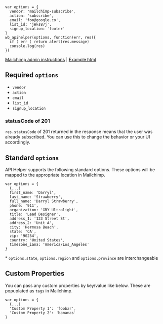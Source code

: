 ```
var options = {
  vendor: 'mailchimp-subscribe',
  action: 'subscribe',
  email: 'foo@google.co',
  list_id: 'jWks87j',
  signup_location: 'footer'
}
wb_apihelper(options, function(err, res){
  if ( err ) return alert(res.message)
  console.log(res)
})
```
[Mailchimp admin instructions](instructions.md) | [Example html](../example.html)
## Required `options`
* `vendor`
* `action`
* `email`
* `list_id`
* `signup_location`

### statusCode of 201
`res.statusCode` of 201 returned in the response means that the user was already subscribed. You can use this to change the behavior or your UI accordingly.

## Standard `options`
API Helper supports the following standard options. These options will be mapped to the appropriate location in Mailchimp.
```
var options = {
  (...)
  first_name: 'Darryl',
  last_name: 'Strawberry',
  full_name: 'Darryl Strawberry',
  phone: '911',
  organization: 'GBY Ultralight',
  title: 'Lead Designer',
  address_1: '123 Street St',
  address_2: 'Unit A',
  city: 'Hermosa Beach',
  state: 'CA',
  zip: '90254',
  country: 'United States',
  timezone_iana: 'America/Los_Angeles'
}
```
\* `options.state`, `options.region` and `options.province` are interchangeable
## Custom Properties
You can pass any custom properties by key/value like below. These are popuplated as `tags` in Mailchimp.
```
var options = {
  (...)
  'Custom Property 1': 'foobar',
  'Custom Property 2': 'bananas'
}
```

